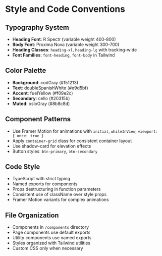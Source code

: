 # Style and Code Conventions

## Typography System
- **Heading Font**: R Spectr (variable weight 400-800)
- **Body Font**: Proxima Nova (variable weight 300-700)
- **Heading Classes**: `heading-xl`, `heading-lg` with tracking-wide
- **Font Families**: `font-heading`, `font-body` in Tailwind

## Color Palette
- **Background**: codGray (#151213)
- **Text**: doubleSpanishWhite (#e9d5bf)
- **Accent**: fuelYellow (#f09e2c)
- **Secondary**: cello (#20315b)
- **Muted**: osloGray (#8b8c8d)

## Component Patterns
- Use Framer Motion for animations with `initial`, `whileInView`, `viewport: { once: true }`
- Apply `container-grid` class for consistent container layout
- Use shadow-card for elevation effects
- Button styles: `btn-primary`, `btn-secondary`

## Code Style
- TypeScript with strict typing
- Named exports for components
- Props destructuring in function parameters
- Consistent use of className over style props
- Framer Motion variants for complex animations

## File Organization
- Components in `/components` directory
- Page components use default exports
- Utility components use named exports
- Styles organized with Tailwind utilities
- Custom CSS only when necessary